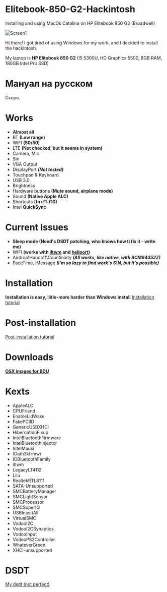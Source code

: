 # Elitebook-850-G2-Hackintosh
Installing and using MacOs Catalina on HP Elitebook 850 G2 (Broadwell)

![Screen1](https://i.imgur.com/5MixI3H.jpg)

Hi there!
I got tired of using Windows for my work, and I decided to install the hackintosh.

My laptop is **HP Elitebook 850 G2** (I5 5300U, HD Graphics 5500, 8GB RAM, 180GB Intel Pro SSD)

# Мануал на русском

Скоро.

# Works
- **Almost all**
- BT **(Low range)**
- WIFI **(50/50)**
- LTE **(Not checked, but it seems in system)**
- Camera, Mic
- Siri
- VGA Output
- DisplayPort ***(Not tested)***
- Touchpad & Keyboard
- USB 3.0
- Brightness
- Hardware buttons **(Mute sound, airplane mode)**
- Sound **(Native Apple ALC)**
- Shortcuts **(fn+f1-f10)**
- Intel **QuickSync**

# Current Issues

- **Sleep mode (Need's DSDT patching, who knows how ti fix it - write me)**
- WIFI **(works with [iltwm](https://github.com/OpenIntelWireless/itlwm) and [heliport](https://github.com/OpenIntelWireless/HeliPort))**
- Airdrop\Handoff\Countiniuty ***(All works, like native, with BCM94352Z)***
- FaceTime, iMessage ***(I'm so lazy to find work's S\N, but it's possible)***

# Installation

**Installation is easy, liitle-more harder than Windows install**
[Installation tutorial](https://github.com/nkngdev/Elitebook-850-G2-Hackintosh/blob/master/Installation.md)

# Post-installation

[Post-installation tutorial](https://github.com/nkngdev/Elitebook-850-G2-Hackintosh/blob/master/postinstall.md)

# Downloads

**[OSX images for BDU](https://github.com/nkngdev/Elitebook-850-G2-Hackintosh/blob/master/OSX%20Images/%5Bmac-ru.net%5D.t1402.torrent)**

# Kexts

- AppleALC
- CPUFriend
- EnableLidWake 
- FakePCIID
- GenericUSBXHCI
- HibernationFixup
- IntelBluetoothFirmware
- IntelBluetoothInjector
- IntelMausi
- IOath3kfrmwr
- IOBluetoothFamily
- itlwm
- LegacyLT4112
- Lilu
- RealtekRTL8111
- SATA-Unsupported
- SMCBatteryManager
- SMCLightSensor
- SMCProcessor
- SMCSuperIO
- USBInjectAll
- VirtualSMC
- VodooI2C
- VodooI2CSynaptics
- VodooInput
- VodooPS2Controller
- WhateverGreen
- XHCI-unsupported


# DSDT

[My dsdt (not perfect)](https://github.com/nkngdev/Elitebook-850-G2-Hackintosh/tree/master/Clover%20files/CLOVER/ACPI)

